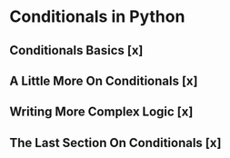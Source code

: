 # Conditionals in Python

## Conditionals Basics [x]
## A Little More On Conditionals [x]
## Writing More Complex Logic [x]
## The Last Section On Conditionals [x]